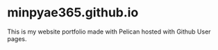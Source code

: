 # minpyae365.github.io

This is my website portfolio made with Pelican hosted with Github User pages. 
